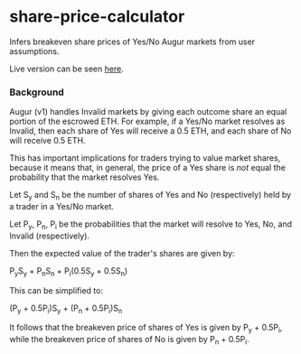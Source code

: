 # share-price-calculator

Infers breakeven share prices of Yes/No Augur markets from user assumptions.

Live version can be seen [here](https://musing-jennings-d2c811.netlify.com/).

### Background

Augur (v1) handles Invalid markets by giving each outcome share an equal portion of the escrowed ETH. For example, if a Yes/No market resolves as Invalid, then each share of Yes will receive a 0.5 ETH, and each share of No will receive 0.5 ETH.

This has important implications for traders trying to value market shares, because it means that, in general, the price of a Yes share is _not_ equal the probability that the market resolves Yes.

Let S<sub>y</sub> and S<sub>n</sub> be the number of shares of Yes and No (respectively) held by a trader in a Yes/No market.

Let P<sub>y</sub>, P<sub>n</sub>, P<sub>i</sub> be the probabilities that the market will resolve to Yes, No, and Invalid (respectively).

Then the expected value of the trader's shares are given by:

P<sub>y</sub>S<sub>y</sub> + P<sub>n</sub>S<sub>n</sub> + P<sub>i</sub>(0.5S<sub>y</sub> + 0.5S<sub>n</sub>)

This can be simplified to:

(P<sub>y</sub> + 0.5P<sub>i</sub>)S<sub>y</sub> + (P<sub>n</sub> + 0.5P<sub>i</sub>)S<sub>n</sub>

It follows that the breakeven price of shares of Yes is given by P<sub>y</sub> + 0.5P<sub>i</sub>, while the breakeven price of shares of No is given by P<sub>n</sub> + 0.5P<sub>i</sub>.
